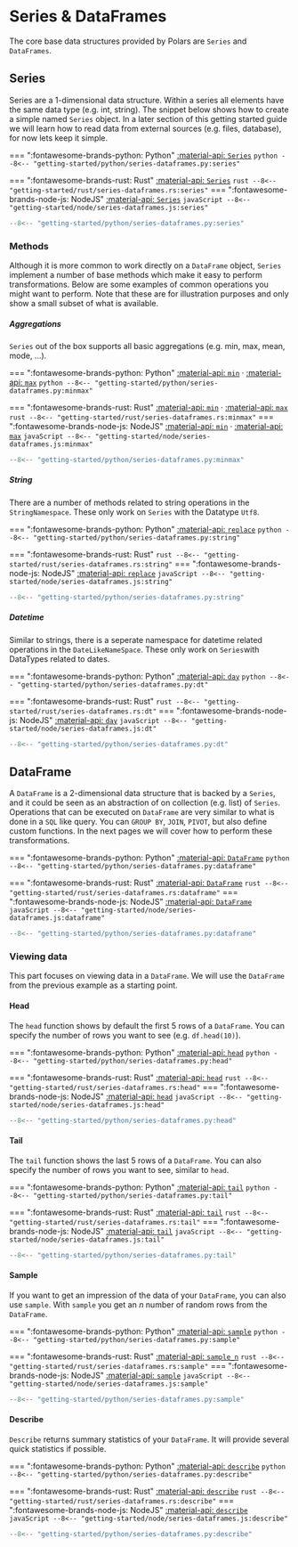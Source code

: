 # Series & DataFrames

The core base data structures provided by Polars are  `Series` and `DataFrames`. 

## Series

Series are a 1-dimensional data structure. Within a series all elements have the same data type (e.g. int, string). 
The snippet below shows how to create a simple named `Series` object. In a later section of this getting started guide we will learn how to read data from external sources (e.g. files, database), for now lets keep it simple.   

=== ":fontawesome-brands-python: Python"
    [:material-api:  `Series`](https://pola-rs.github.io/polars/py-polars/html/reference/series/index.html)
    ``` python
    --8<-- "getting-started/python/series-dataframes.py:series"
    ```

=== ":fontawesome-brands-rust: Rust"
    [:material-api:  `Series`](https://pola-rs.github.io/polars/polars/series/struct.Series.html)
    ``` rust
    --8<-- "getting-started/rust/series-dataframes.rs:series"
    ```
=== ":fontawesome-brands-node-js: NodeJS"
    [:material-api:  `Series`](https://pola-rs.github.io/nodejs-polars/interfaces/Series-1.html)
    ``` javaScript
    --8<-- "getting-started/node/series-dataframes.js:series"
    ```

```python exec="on" result="text" session="getting-started/series"
--8<-- "getting-started/python/series-dataframes.py:series"
```

### Methods

Although it is more common to work directly on a `DataFrame` object, `Series` implement a number of base methods which make it easy to perform transformations. Below are some examples of common operations you might want to perform. Note that these are for illustration purposes and only show a small subset of what is available.


##### Aggregations

`Series` out of the box supports all basic aggregations (e.g. min, max, mean, mode, ...).

=== ":fontawesome-brands-python: Python"
    [:material-api:  `min`](https://pola-rs.github.io/polars/py-polars/html/reference/series/api/polars.Series.min.html) ·
    [:material-api:  `max`](https://pola-rs.github.io/polars/py-polars/html/reference/series/api/polars.Series.max.html)
    ``` python
    --8<-- "getting-started/python/series-dataframes.py:minmax"
    ```

=== ":fontawesome-brands-rust: Rust"
    [:material-api:  `min`](https://pola-rs.github.io/polars/polars/series/struct.Series.html#method.min) ·
    [:material-api:  `max`](https://pola-rs.github.io/polars/polars/series/struct.Series.html#method.max)
    ``` rust
    --8<-- "getting-started/rust/series-dataframes.rs:minmax"
    ```
=== ":fontawesome-brands-node-js: NodeJS"
    [:material-api:  `min`](https://pola-rs.github.io/nodejs-polars/interfaces/Series-1.html#min) ·
    [:material-api:  `max`](https://pola-rs.github.io/nodejs-polars/interfaces/Series-1.html#max)
    ``` javaScript
    --8<-- "getting-started/node/series-dataframes.js:minmax"
    ```

```python exec="on" result="text" session="getting-started/series"
--8<-- "getting-started/python/series-dataframes.py:minmax"
```

##### String

There are a number of methods related to string operations in the `StringNamespace`. These only work on `Series` with the Datatype `Utf8`.

=== ":fontawesome-brands-python: Python"
    [:material-api:  `replace`](https://pola-rs.github.io/polars/py-polars/html/reference/series/api/polars.Series.str.replace.html)
    ``` python
    --8<-- "getting-started/python/series-dataframes.py:string"
    ```

=== ":fontawesome-brands-rust: Rust"
    ``` rust
    --8<-- "getting-started/rust/series-dataframes.rs:string"
    ```
=== ":fontawesome-brands-node-js: NodeJS"
    [:material-api:  `replace`](https://pola-rs.github.io/nodejs-polars/interfaces/StringNamespace.html#replace)
    ``` javaScript
    --8<-- "getting-started/node/series-dataframes.js:string"
    ```

```python exec="on" result="text" session="getting-started/series"
--8<-- "getting-started/python/series-dataframes.py:string"
```

##### Datetime

Similar to strings, there is a seperate namespace for datetime related operations in the `DateLikeNameSpace`. These only work on `Series`with DataTypes related to dates.

=== ":fontawesome-brands-python: Python"
    [:material-api:  `day`](https://pola-rs.github.io/polars/py-polars/html/reference/series/api/polars.Series.dt.day.html)
    ``` python
    --8<-- "getting-started/python/series-dataframes.py:dt"
    ```

=== ":fontawesome-brands-rust: Rust"
    ``` rust
    --8<-- "getting-started/rust/series-dataframes.rs:dt"
    ```
=== ":fontawesome-brands-node-js: NodeJS"
    [:material-api:  `day`](https://pola-rs.github.io/nodejs-polars/interfaces/DatetimeNamespace.html#day)
    ``` javaScript
    --8<-- "getting-started/node/series-dataframes.js:dt"
    ```

```python exec="on" result="text" session="getting-started/series"
--8<-- "getting-started/python/series-dataframes.py:dt"
```

## DataFrame

A `DataFrame` is a 2-dimensional data structure that is backed by a `Series`, and it could be seen as an abstraction of on collection (e.g. list) of `Series`. Operations that can be executed on `DataFrame` are very similar to what is done in a `SQL` like query. You can `GROUP BY`, `JOIN`, `PIVOT`, but also define custom functions. In the next pages we will cover how to perform these transformations.

=== ":fontawesome-brands-python: Python"
    [:material-api:  `DataFrame`](https://pola-rs.github.io/polars/py-polars/html/reference/dataframe/index.html)
    ``` python
    --8<-- "getting-started/python/series-dataframes.py:dataframe"
    ```

=== ":fontawesome-brands-rust: Rust"
    [:material-api:  `DataFrame`](https://pola-rs.github.io/polars/polars/frame/struct.DataFrame.html)
    ``` rust
    --8<-- "getting-started/rust/series-dataframes.rs:dataframe"
    ```
=== ":fontawesome-brands-node-js: NodeJS"
    [:material-api:  `DataFrame`](https://pola-rs.github.io/nodejs-polars/interfaces/DataFrame-1.html)
    ``` javaScript
    --8<-- "getting-started/node/series-dataframes.js:dataframe"
    ```

```python exec="on" result="text" session="getting-started/series"
--8<-- "getting-started/python/series-dataframes.py:dataframe"
```

### Viewing data

This part focuses on viewing data in a `DataFrame`. We will use the `DataFrame` from the previous example as a starting point.

#### Head

The `head` function shows by default the first 5 rows of a `DataFrame`. You can specify the number of rows you want to see (e.g. `df.head(10)`).

=== ":fontawesome-brands-python: Python"
    [:material-api:  `head`](https://pola-rs.github.io/polars/polars/frame/struct.DataFrame.html#method.head)
    ``` python
    --8<-- "getting-started/python/series-dataframes.py:head"
    ```

=== ":fontawesome-brands-rust: Rust"
    [:material-api:  `head`](https://pola-rs.github.io/polars/py-polars/html/reference/dataframe/api/polars.DataFrame.head.html)
    ``` rust
    --8<-- "getting-started/rust/series-dataframes.rs:head"
    ```
=== ":fontawesome-brands-node-js: NodeJS"
    [:material-api:  `head`](https://pola-rs.github.io/nodejs-polars/interfaces/DataFrame-1.html#head)
    ``` javaScript
    --8<-- "getting-started/node/series-dataframes.js:head"
    ```


```python exec="on" result="text" session="getting-started/series"
--8<-- "getting-started/python/series-dataframes.py:head"
```

#### Tail

The `tail` function shows the last 5 rows of a `DataFrame`. You can also specify the number of rows you want to see, similar to `head`.

=== ":fontawesome-brands-python: Python"
    [:material-api:  `tail`](https://pola-rs.github.io/polars/py-polars/html/reference/dataframe/api/polars.DataFrame.tail.html)
    ``` python
    --8<-- "getting-started/python/series-dataframes.py:tail"
    ```

=== ":fontawesome-brands-rust: Rust"
    [:material-api:  `tail`](https://pola-rs.github.io/polars/polars/frame/struct.DataFrame.html#method.tail)
    ``` rust
    --8<-- "getting-started/rust/series-dataframes.rs:tail"
    ```
=== ":fontawesome-brands-node-js: NodeJS"
    [:material-api:  `tail`](https://pola-rs.github.io/nodejs-polars/interfaces/DataFrame-1.html#tail)
    ``` javaScript
    --8<-- "getting-started/node/series-dataframes.js:tail"
    ```

```python exec="on" result="text" session="getting-started/series"
--8<-- "getting-started/python/series-dataframes.py:tail"
```

#### Sample

If you want to get an impression of the data of your `DataFrame`, you can also use `sample`. With `sample` you get an *n* number of random rows from the `DataFrame`.

=== ":fontawesome-brands-python: Python"
    [:material-api:  `sample`](https://pola-rs.github.io/polars/py-polars/html/reference/dataframe/api/polars.DataFrame.sample.html)
    ``` python
    --8<-- "getting-started/python/series-dataframes.py:sample"
    ```

=== ":fontawesome-brands-rust: Rust"
    [:material-api:  `sample_n`](https://pola-rs.github.io/polars/polars/frame/struct.DataFrame.html#method.sample_n)
    ``` rust
    --8<-- "getting-started/rust/series-dataframes.rs:sample"
    ```
=== ":fontawesome-brands-node-js: NodeJS"
    [:material-api:  `sample`](https://pola-rs.github.io/nodejs-polars/interfaces/DataFrame-1.html#sample)
    ``` javaScript
    --8<-- "getting-started/node/series-dataframes.js:sample"
    ```

```python exec="on" result="text" session="getting-started/series"
--8<-- "getting-started/python/series-dataframes.py:sample"
```

#### Describe

`Describe` returns summary statistics of your `DataFrame`. It will provide several quick statistics if possible.

=== ":fontawesome-brands-python: Python"
    [:material-api:  `describe`](https://pola-rs.github.io/polars/py-polars/html/reference/dataframe/api/polars.DataFrame.describe.html)
    ``` python
    --8<-- "getting-started/python/series-dataframes.py:describe"
    ```

=== ":fontawesome-brands-rust: Rust"
    [:material-api:  `describe`](https://pola-rs.github.io/polars/polars/frame/struct.DataFrame.html#method.describe)
    ``` rust
    --8<-- "getting-started/rust/series-dataframes.rs:describe"
    ```
=== ":fontawesome-brands-node-js: NodeJS"
    [:material-api:  `describe`](https://pola-rs.github.io/nodejs-polars/interfaces/DataFrame-1.html#describe)
    ``` javaScript
    --8<-- "getting-started/node/series-dataframes.js:describe"
    ```

```python exec="on" result="text" session="getting-started/series"
--8<-- "getting-started/python/series-dataframes.py:describe"
```
